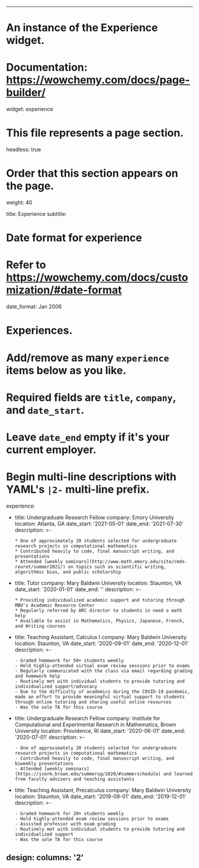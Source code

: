 

---
# An instance of the Experience widget.
# Documentation: https://wowchemy.com/docs/page-builder/
widget: experience

# This file represents a page section.
headless: true

# Order that this section appears on the page.
weight: 40

title: Experience
subtitle:

# Date format for experience
#   Refer to https://wowchemy.com/docs/customization/#date-format
date_format: Jan 2006

# Experiences.
#   Add/remove as many `experience` items below as you like.
#   Required fields are `title`, `company`, and `date_start`.
#   Leave `date_end` empty if it's your current employer.
#   Begin multi-line descriptions with YAML's `|2-` multi-line prefix.
experience:

  - title: Undergraduate Research Fellow
    company: Emory University
    location: Atlanta, GA
    date_start: '2021-05-01'
    date_end: '2021-07-30'
    description: >-
    
        * One of approximately 20 students selected for undergraduate research projects in computational mathematics 
        * Contributed heavily to code, final manuscript writing, and presentations 
        * Attended [weekly seminars](http://www.math.emory.edu/site/cmds-reuret/summer2021/) on topics such as scientific writing, algorithmic bias, and public scholarship 
    
  - title: Tutor
    company: Mary Baldwin University 
    location: Staunton, VA
    date_start: '2020-01-01'
    date_end: ''
    description: >-
    
        * Providing individualized academic support and tutoring through MBU's Academic Resource Center 
        * Regularly referred by ARC director to students in need o math help 
        * Available to assist in Mathematics, Physics, Japanese, French, and Writing courses 

  - title: Teaching Assistant, Calculus I
    company: Mary Baldwin University
    location: Staunton, VA
    date_start: '2020-09-01'
    date_end: '2020-12-01'
    description: >-
    
        - Graded homework for 50+ students weekly 
        - Held highly-attended virtual exam review sessions prior to exams  
        - Regularly communicated with the class via email regarding grading and homework help 
        - Routinely met with individual students to provide tutoring and individualized support/advocacy 
        - Due to the difficulty of academics during the COVID-19 pandemic, made an effort to provide meaningful virtual support to students through online tutoring and sharing useful online resources 
        - Was the sole TA for this course 
    
  - title: Undergraduate Research Fellow
    company: Institute for Computational and Experimental Research in Mathematics, Brown University
    location: Providence, RI
    date_start: '2020-06-01'
    date_end: '2020-07-01'
    description: >-
    
        - One of approximately 20 students selected for undergraduate research projects in computational mathematics 
        - Contributed heavily to code, final manuscript writing, and biweekly presentations 
        - Attended [weekly seminars](https://icerm.brown.edu/summerug/2020/#summerschedule) and learned from faculty advisers and teaching assistants 
    
        
  - title: Teaching Assistant, Precalculus
    company: Mary Baldwin University
    location: Staunton, VA
    date_start: '2019-09-01'
    date_end: '2019-12-01'
    description: >-
    
        - Graded homework for 20+ students weekly 
        - Held highly-attended exam review sessions prior to exams 
        - Assisted professor with exam grading   
        - Routinely met with individual students to provide tutoring and individualized support 
        - Was the sole TA for this course   

design:
  columns: '2'
---

